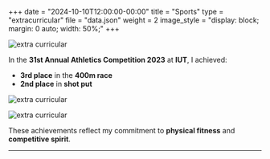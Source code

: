 +++
date = "2024-10-10T12:00:00-00:00"
title = "Sports"
type = "extracurricular"
file = "data.json"
weight = 2
image_style = "display: block; margin: 0 auto; width: 50%;"
+++

![extra curricular](../../../images/ec_1.jpg)

In the **31st Annual Athletics Competition 2023** at **IUT**, I achieved:
- **3rd place** in the **400m race**
- **2nd place** in **shot put**

![extra curricular](../../../images/ec_2.jpg)

![extra curricular](../../../images/ec_3.jpg)

These achievements reflect my commitment to **physical fitness** and **competitive spirit**.

---
